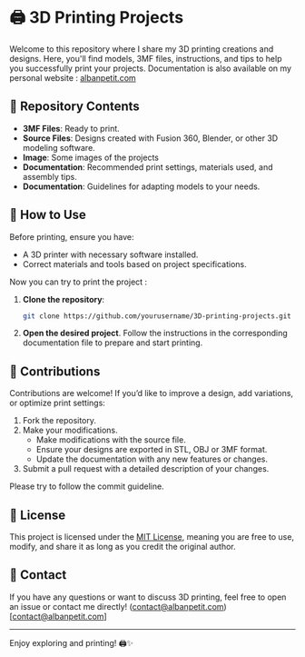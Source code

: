 # 🖨️ 3D Printing Projects  

Welcome to this repository where I share my 3D printing creations and designs. Here, you'll find models, 3MF files, instructions, and tips to help you successfully print your projects. Documentation is also available on my personal website : [albanpetit.com](albanpetit.com)

## 📂 Repository Contents  

- **3MF Files**: Ready to print.  
- **Source Files**: Designs created with Fusion 360, Blender, or other 3D modeling software.  
- **Image**: Some images of the projects
- **Documentation**: Recommended print settings, materials used, and assembly tips.  
- **Documentation**: Guidelines for adapting models to your needs.  

## 🔧 How to Use  

Before printing, ensure you have:
- A 3D printer with necessary software installed.
- Correct materials and tools based on project specifications.

Now you can try to print the project :
1. **Clone the repository**: 
   ```bash
   git clone https://github.com/yourusername/3D-printing-projects.git
   ```

2. **Open the desired project**. Follow the instructions in the corresponding documentation file to prepare and start printing.

## 🎨 Contributions  

Contributions are welcome! If you’d like to improve a design, add variations, or optimize print settings:  

1. Fork the repository.  
2. Make your modifications. 
    - Make modifications with the source file.
    - Ensure your designs are exported in STL, OBJ or 3MF format.
    - Update the documentation with any new features or changes.
3. Submit a pull request with a detailed description of your changes.  

Please try to follow the commit guideline.

## 📜 License  

This project is licensed under the [MIT License](LICENSE), meaning you are free to use, modify, and share it as long as you credit the original author.  

## 💬 Contact  

If you have any questions or want to discuss 3D printing, feel free to open an issue or contact me directly! (contact@albanpetit.com)[contact@albanpetit.com]

---

Enjoy exploring and printing! 🖨️✨

